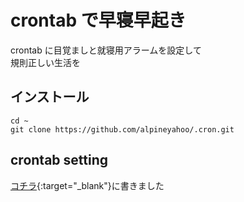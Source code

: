 # crontab で早寝早起き
crontab に目覚ましと就寝用アラームを設定して
<br>
規則正しい生活を
## インストール

```shell
cd ~
git clone https://github.com/alpineyahoo/.cron.git
```

## crontab setting
[コチラ](https://note.com/alpineyahoo/n/n89b304518124){:target="_blank"}に書きました
